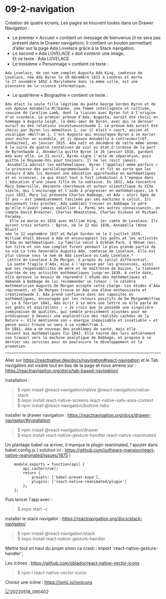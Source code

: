 # 09-2-navigation

Création de quatre écrans, Les pages se trouvent toutes dans un Drawer Navigation :
- Le premier « Accueil » contient un message de bienvenue (il ne sera pas présent dans le Drawer navigation).
Il contient un bouton permettant d’aller sur la page Ada Lovelace grâce à la Stack navigation.  
- Le second « Ada LOVELACE » doit contenir une image,  
Et ce texte : Ada LOVELACE  
- Le troisième « Personnage » contient ce texte : 
 
```
Ada Lovelace, de son nom complet Augusta Ada King, comtesse de 
Lovelace, née Ada Byron le 10 décembre 1815 à Londres et morte 
le 27 novembre 1852 à Marylebone dans la même ville, est une 
pionnière de la science informatique.
```

- Le quatrième « Biographie » contient ce texte :  

```
Ada était la seule fille légitime du poète George Gordon Byron et de 
son épouse Annabella Milbanke, une femme intelligente et cultivée, 
cousine de Caroline Lamb, dont la liaison avec Byron fut à l'origine 
d'un scandale. Le premier prénom d'Ada, Augusta, aurait été choisi en 
hommage à Augusta Leigh, la demi-sœur de Byron, avec qui ce dernier 
aurait eu des relations incestueusesSwade 2. Le prénom Ada aurait été 
choisi par Byron lui-mêmeStein 1, car il était « court, ancien et 
vocalique »Wolfram 1. C'est Augusta qui encouragea Byron à se marier 
pour éviter un scandale, et il épousa Annabella à contrecœur[réf. 
souhaitée], en janvier 1815. Ada naît en décembre de cette même année. 
À la suite de quatre tentatives de viol en état d'ivresse de la part 
de ByronSwade 2, Annabella quitte Byron le 16 janvier 1816, gardant 
Ada avec elle. Le 21 avril, Byron signe l'acte de séparation, puis 
quitte le Royaume-Uni pour toujours. Il ne les revit jamais.
 Annabella adorait les mathématiques. Byron l’appelait même parfois « 
la princesse des parallélogrammesSwade 2 » et fit en sorte que les 
tuteurs d'Ada lui donnent une éducation approfondie en mathématiques 
et en sciences, ce qui était tout à fait inhabituel à l'époque dans 
l'éducation d'une jeune fille de la noblesse. En 1832, Ada rencontre 
Mary Somerville, éminente chercheuse et auteur scientifique du XIXe 
siècle, qui l'encourage et l'aide à progresser en mathématiques. Le 5 
juin 1833, Mary lui présente Charles Babbage, et Ada — alors âgée de 
17 ans — est immédiatement fascinée par ses machines à calcul. Ils 
deviennent très proches, Ada semblant trouver en Babbage le père 
qu'elle n'avait jamais euCollier 1. Parmi ses autres connaissances, on 
compte David Brewster, Charles Wheatstone, Charles Dickens et Michael 
Faraday.  
  Elle se marie en 1835 avec William King, 1er comte de Lovelace. Ils 
auront trois enfants : Byron, né le 12 mai 1836, Annabella (Anne Blunt) 
née le 22 septembre 1837 et Ralph Gordon né le 2 juillet 1839. 
William était dévoué à Ada et encourageait les goûts et les activités 
d'Ada en mathématiques. La famille vécut à Ockham Park, à Okham (en). 
Son titre et son nom complet furent pendant la plus grande partie de 
sa vie La très honorable Augusta Ada, comtesse de Lovelace. Elle est 
plus connue sous le nom de Ada Lovelace ou Lady Lovelace.*  
 Lettre de Lovelace à De Morgan, à propos du calcul différentiel.
 La santé fragile d'Ada, mise à l'épreuve par les grossesses, ainsi 
que ses responsabilités de mère et de maîtresse de maison, la tiennent 
écartée de ses activités mathématiques jusqu'en 1839. À cette date, 
elle éprouve le besoin de reprendre l'étude des mathématiques et 
demande à Babbage de lui recommander un tuteur : le célèbre 
mathématicien Auguste De Morgan accepte cette charge. Les études d'Ada 
reprennent, et De Morgan trouve en Ada une élève enthousiaste et 
créativeSwade 3. Ada prend confiance dans ses capacités en 
mathématiques, encouragée par les retours positifs de De MorganWolfram 
2. Le 6 février 1841, Ada écrit à sa mère une lettre où elle parle de 
ses goûts et aspirations : « Je crois que je possède une singulière 
combinaison de qualités, qui semble précisément ajustées pour me 
prédisposer à devenir une exploratrice des réalités cachées de la 
Nature ». Elle mentionne son « énergie inépuisable et insatiable » et 
pense avoir trouvé un sens à sa vieWolfram 3.
En 1841, Ada a de nouveau des problèmes de santé, mais elle 
revient aux mathématiques fin 1842. Elle tourne dès lors entièrement 
son travail vers la machine analytique de Babbage, et propose à ce 
dernier ses services pour en poursuivre le développement et la 
promotion.
```

--------

Aller sur https://reactnative.dev/docs/navigation#react-navigation et le Tab navigation est visible tout en bas de la page et nous amène sur : https://reactnavigation.org/docs/tab-based-navigation/

installation :

> $ npm install @react-navigation/native @react-navigation/native-stack  
> $ expo install react-native-screens react-native-safe-area-context  
> $ npm install @react-navigation/bottom-tabs  

installer le drawer navigation : https://reactnavigation.org/docs/drawer-navigator/#installation  

> $ npm install @react-navigation/drawer  
> $ expo install react-native-gesture-handler react-native-reanimated  

Un plantage babel va arriver, il manque le plugin reanimated, l'ajouter dans babel.config.js ( solution ici : https://github.com/software-mansion/react-native-reanimated/issues/1875 )
```
    module.exports = function(api) {
    	api.cache(true);
    	return {
	    	presets: ['babel-preset-expo'],
	    	plugins: ['react-native-reanimated/plugin']
    	};
    };
```
Puis lancer l'app avec :

> $ expo start -c  

installer le stack navigator : https://reactnavigation.org/docs/stack-navigator/

> $ npm install @react-navigation/stack  
> $ expo install react-native-gesture-handler  

Mettre tout en haut du projet sinon ca crash : import 'react-native-gesture-handler';  

Les icônes : https://github.com/oblador/react-native-vector-icons  

> $ npm i react-native-vector-icons  

Choisir une icône : https://ionic.io/ionicons

![20220518_090402](https://user-images.githubusercontent.com/35977024/168978568-09eb9101-2dff-4115-9d23-ce348d0ceb6b.gif)
